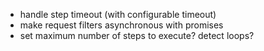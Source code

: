 * handle step timeout (with configurable timeout)
* make request filters asynchronous with promises
* set maximum number of steps to execute? detect loops?
